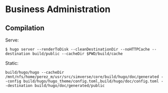 # Business Administration

## Compilation

Serve:

```
$ hugo server --renderToDisk --cleanDestinationDir --noHTTPCache --destination build/public --cacheDir $PWD/build/cache
```

Static:

```
build/hugo/hugo --cacheDir /mnt/nfs/home/perez_m/usr/src/simverse/core/build/hugo/doc/generated --config build/hugo/hugo_theme/config.toml,build/hugo/doc/config.toml --destination build/hugo/doc/generated/public
```
